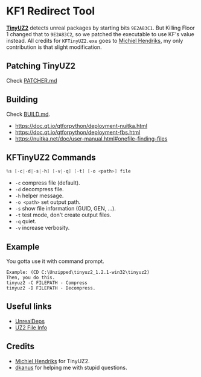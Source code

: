 # KF1 Redirect Tool

[**TinyUZ2**](https://forums.epicgames.com/unreal-tournament-2003-2004/user-maps-mods/full-releases/93640-tinyuz2) detects unreal packages by starting bits `9E2A83C1`. But Killing Floor 1 changed that to `9E2A83C2`, so we patched the executable to use KF's value instead. All credits for `KFTinyUZ2.exe` goes to [Michiel Hendriks](https://github.com/elmuerte), my only contribution is that slight modification.

## Patching TinyUZ2

Check [PATCHER.md](Docs/PATCHER.md)

## Building

Check [BUILD.md](Docs/BUILD.md).

- <https://doc.qt.io/qtforpython/deployment-nuitka.html>
- <https://doc.qt.io/qtforpython/deployment-fbs.html>
- <https://nuitka.net/doc/user-manual.html#onefile-finding-files>

## KFTinyUZ2 Commands

```cpp
%s [-c|-d|-s|-h] [-v|-q] [-t] [-o <path>] file
```

- `-c` compress file (default).
- `-d` decompress file.
- `-h` helper message.
- `-o <path>` set output path.
- `-s` show file information (GUID, GEN, ...).
- `-t` test mode, don't create output files.
- `-q` quiet.
- `-v` increase verbosity.

## Example

You gotta use it with command prompt.

```text
Example: (CD C:\Unzipped\tinyuz2_1.2.1-win32\tinyuz2)
Then, you do this.
tinyuz2 -C FILEPATH - Compress
tinyuz2 -D FILEPATH - Decompress.
```

## Useful links

- [UnrealDeps](https://unrealadmin.org/forums/showthread.php?t=30406)
- [UZ2 File Info](https://wiki.beyondunreal.com/UZ2_file)

## Credits

- [Michiel Hendriks](https://github.com/elmuerte) for TinyUZ2.
- [dkanus](https://github.com/dkanus) for helping me with stupid questions.
